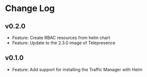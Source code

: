# Change Log

## v0.2.0

- Feature: Create RBAC resources from helm chart
- Feature: Update to the 2.3.0 image of Telepresence
## v0.1.0

- Feature: Add support for installing the Traffic Manager with Helm